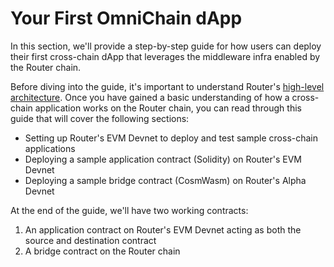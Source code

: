 # Your First OmniChain dApp
In this section, we'll provide a step-by-step guide for how users can deploy their first cross-chain dApp that leverages the middleware infra enabled by the Router chain.

Before diving into the guide, it's important to understand Router's <a href="../key-concepts/high-level-architecture" target="_blank">high-level architecture</a>. Once you have gained a basic understanding of how a cross-chain application works on the Router chain, you can read through this guide that will cover the following sections:

-   Setting up Router's EVM Devnet to deploy and test sample cross-chain applications
-   Deploying a sample application contract (Solidity) on Router's EVM Devnet
-   Deploying a sample bridge contract (CosmWasm) on Router's Alpha Devnet
<!-- -   Testing the end-to-end workflow -->

At the end of the guide, we'll have two working contracts:
1. An application contract on Router's EVM Devnet acting as both the source and destination contract
2. A bridge contract on the Router chain